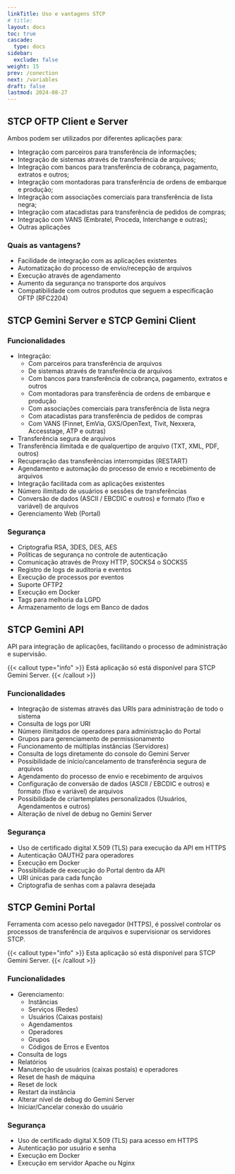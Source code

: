 ```yaml
---
linkTitle: Uso e vantagens STCP
# title:
layout: docs
toc: true
cascade:
  type: docs
sidebar:
  exclude: false
weight: 15
prev: /conection
next: /variables
draft: false
lastmod: 2024-08-27
---
```

## STCP OFTP Client e Server

Ambos podem ser utilizados por diferentes aplicações para:

- Integração com parceiros para transferência de informações;
- Integração de sistemas através de transferência de arquivos;
- Integração com bancos para transferência de cobrança, pagamento, extratos e outros;
- Integração com montadoras para transferência de ordens de embarque e produção;
- Integração com associações comerciais para transferência de lista negra;
- Integração com atacadistas para transferência de pedidos de compras;
- Integração com VANS (Embratel, Proceda, Interchange e outras);
- Outras aplicações

### Quais as vantagens?

- Facilidade de integração com as aplicações existentes
- Automatização do processo de envio/recepção de arquivos
- Execução através de agendamento
- Aumento da segurança no transporte dos arquivos
- Compatibilidade com outros produtos que seguem a especificação OFTP (RFC2204)

## STCP Gemini Server e STCP Gemini Client

### Funcionalidades

* Integração:
  * Com parceiros para transferência de arquivos
  * De sistemas através de transferência de arquivos
  * Com bancos para transferência de cobrança, pagamento, extratos e outros
  * Com montadoras para transferência de ordens de embarque e produção
  * Com associações comerciais para transferência de lista negra
  * Com atacadistas para transferência de pedidos de compras
  * Com VANS (Finnet, EmVia, GXS/OpenText, Tivit, Nexxera, Accesstage, ATP e outras)
* Transferência segura de arquivos
* Transferência ilimitada e de qualquertipo de arquivo (TXT, XML, PDF, outros)
* Recuperação das transferências interrompidas (RESTART)
* Agendamento e automação do processo de envio e recebimento de arquivos
* Integração facilitada com as aplicações existentes
* Número ilimitado de usuários e sessões de transferências
* Conversão de dados (ASCII / EBCDIC e outros) e formato (fixo e variável) de arquivos
* Gerenciamento Web (Portal)

### Segurança

* Criptografia RSA, 3DES, DES, AES
* Políticas de segurança no controle de autenticação
* Comunicação através de Proxy HTTP, SOCKS4 o SOCKS5
* Registro de logs de auditoria e eventos
* Execução de processos por eventos
* Suporte OFTP2
* Execução em Docker
* Tags para melhoria da LGPD
* Armazenamento de logs em Banco de dados

## STCP Gemini API

API para integração de aplicações, facilitando o processo de administração e supervisão.

{{< callout type="info" >}}
Está aplicação só está disponível para STCP Gemini Server.
{{< /callout >}}

### Funcionalidades

* Integração de sistemas através das URIs para administração de todo o sistema
* Consulta de logs por URI
* Número ilimitados de operadores para administração do Portal
* Grupos para gerenciamento de permissionamento
* Funcionamento de múltiplas instâncias (Servidores)
* Consulta de logs diretamente do console do Gemini Server
* Possibilidade de início/cancelamento de transferência segura de arquivos
* Agendamento do processo de envio e recebimento de arquivos
* Configuração de conversão de dados (ASCII / EBCDIC e outros) e formato (fixo e variável) de arquivos
* Possibilidade de criartemplates personalizados (Usuários, Agendamentos e outros)
* Alteração de nível de debug no Gemini Server

### Segurança

* Uso de certificado digital X.509 (TLS) para execução da API em HTTPS
* Autenticação OAUTH2 para operadores
* Execução em Docker
* Possibilidade de execução do Portal dentro da API
* URI únicas para cada função
* Criptografia de senhas com a palavra desejada

## STCP Gemini Portal

Ferramenta com acesso pelo navegador (HTTPS), é possível controlar os processos de transferência de arquivos e supervisionar os servidores STCP.

{{< callout type="info" >}}
Esta aplicação só está disponível para STCP Gemini Server.
{{< /callout >}}

### Funcionalidades

* Gerenciamento:
  * Instâncias
  * Serviços (Redes)
  * Usuários (Caixas postais)
  * Agendamentos
  * Operadores
  * Grupos
  * Códigos de Erros e Eventos
* Consulta de logs
* Relatórios
* Manutenção de usuários (caixas postais) e operadores
* Reset de hash de máquina
* Reset de lock
* Restart da instância
* Alterar nível de debug do Gemini Server
* Iniciar/Cancelar conexão do usuário

### Segurança

* Uso de certificado digital X.509 (TLS) para acesso em HTTPS
* Autenticação por usuário e senha
* Execução em Docker
* Execução em servidor Apache ou Nginx

